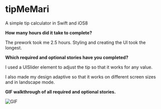 tipMeMari
=========

A simple tip calculator in Swift and iOS8

**How many hours did it take to complete?**

The prework took me 2.5 hours. Styling and creating the UI took the longest.

**Which required and optional stories have you completed?**

I used a UISlider element to adjust the tip so that it works for any value.

I also made my design adaptive so that it works on different screen sizes and in landscape
mode.

**GIF walkthrough of all required and optional stories.**

![GIF](https://raw.github.com/mbatilando/tipMeMari/master/prework.gif)
